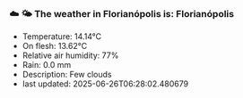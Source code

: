 ### ☁️ 🌤️  The weather in Florianópolis is: Florianópolis

- Temperature: 14.14°C
- On flesh: 13.62°C
- Relative air humidity: 77%
- Rain: 0.0 mm
- Description: Few clouds
- last updated: 2025-06-26T06:28:02.480679
